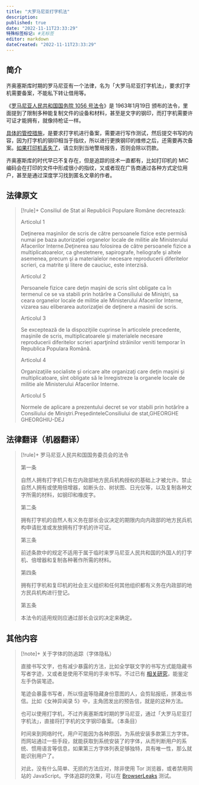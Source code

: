 ```yaml
---
title: "大罗马尼亚打字机法"
description:
published: true
date: "2022-11-11T23:33:29"
特殊标签标记: #无标签
editor: markdown
dateCreated: "2022-11-11T23:33:29"
---
```


## 简介

齐奥塞斯库时期的罗马尼亚有一个法律，名为「大罗马尼亚打字机法」，要求打字机需要备案，不能私下转让借用等。

《[罗马尼亚人民共和国国务院 1056 号法令][]》是 1963年1月19日 颁布的法令，里面提到了限制多种能复制文件的设备和材料，甚至是文字的钢印，而打字机需要许可证才能拥有，就像持枪证一样。

[罗马尼亚人民共和国国务院 1056 号法令]: https://web.archive.org/web/20221110102204/https://legislatie.just.ro/Public/DetaliiDocumentAfis/21364

[具体的管控措施][]，是要求打字机进行备案，需要进行写作测试，然后提交书写的内容，因为打字机的钢印相当于指纹，所以进行更换钢印的维修之后，还需要再次备案。[如果打印机丢失了][]，请立刻到当地警局报告，否则会除以罚款。

[具体的管控措施]: https://web.archive.org/web/20210916182237/https://gazetadebistrita.ro/dusmanul-din-umbra-al-regimului-comunist-masina-de-scris/

[如果打印机丢失了]: https://web.archive.org/web/20150904043133/https://jurnalul.ro/scinteia/special/la-militie-cu-masina-de-scris-319045.html

齐奥塞斯库的时代早已不复存在，但是追踪的技术一直都有，比如打印机的 MIC 编码会在打印的文件中形成很小的指纹，又或者现在广告商通过各种方式定位用户，甚至是通过深度学习找到匿名文章的作者。

## 法律原文

> [!rule]+ Consiliul de Stat al Republicii Populare Române decretează:
>
> Articolul 1
>
> Deţinerea maşinilor de scris de către persoanele fizice este permisă numai pe baza autorizaţiei organelor locale de militie ale Ministerului Afacerilor Interne.Deţinerea sau folosirea de către persoanele fizice a multiplicatoarelor, ca ghestetnere, sapirografe, heliografe şi altele asemenea, precum şi a materialelor necesare reproducerii diferitelor scrieri, ca matrite şi litere de cauciuc, este interzisă.
>
> Articolul 2
>
> Persoanele fizice care deţin maşini de scris sînt obligate ca în termenul ce se va stabili prin hotărîre a Consiliului de Miniştri, sa ceara organelor locale de militie ale Ministerului Afacerilor Interne, vizarea sau eliberarea autorizaţiei de deţinere a masinii de scris.
>
> Articolul 3
>
> Se exceptează de la dispoziţiile cuprinse în articolele precedente, maşinile de scris, multiplicatoarele şi materialele necesare reproducerii diferitelor scrieri aparţinînd străinilor veniti temporar în Republica Populara Română.
>
> Articolul 4
>
> Organizaţiile socialiste şi oricare alte organizaţi care deţin maşini şi multiplicatoare, sînt obligate să le înregistreze la organele locale de militie ale Ministerului Afacerilor Interne.
>
> Articolul 5
>
> Normele de aplicare a prezentului decret se vor stabili prin hotărîre a Consiliului de Miniştri.PreşedinteleConsiliului de stat,GHEORGHE GHEORGHIU-DEJ

## 法律翻译（机器翻译）

> [!rule]+ 罗马尼亚人民共和国国务委员会的法令
>
> 第一条
>
> 自然人拥有打字机只有在内政部地方民兵机构授权的基础上才被允许。禁止自然人拥有或使用倍增器，如断头台、树状图、日光仪等，以及复制各种文字所需的材料，如钢印和橡皮字。
>
> 第二条
>
> 拥有打字机的自然人有义务在部长会议决定的期限内向内政部的地方民兵机构申请批准或发放拥有打字机的许可证。
>
> 第三条
>
> 前述条款中的规定不适用于属于临时来罗马尼亚人民共和国的外国人的打字机、倍增器和复制各种著作所需的材料。
>
> 第四条
>
> 拥有打字机和复印机的社会主义组织和任何其他组织都有义务在内政部的地方民兵机构进行登记。
>
> 第五条
>
> 本法令的适用规则应通过部长会议的决定来确定。

## 其他内容

> [!note]+ 关于字体的防追踪（字体隐私）
>
> 直接书写文字，也有减少暴露的方法，比如全学联文字的书写方式能隐藏书写者字迹，又或者是使用不常用的手来书写。不过已有 [相关研究](https://www.criminallaw.com.cn/article/default.asp?id=14124)，能鉴定左手伪装笔迹。
>
> 笔迹会暴露书写者，所以怪盗等隐藏身份意图的人，会剪贴报纸，拼凑出书信。比如《女神异闻录 5》中，主角团发出的预告信，就是的这种方法。
>
> 也可以使用打字机，不过齐奥塞斯库时期的罗马尼亚，通过「大罗马尼亚打字机法」，直接将打字机的文字钢印备案。（本条目）
>
> 时间来到网络时代，用户可能因为各种原因，为系统安装多款第三方字体。而网站通过一些手段，就能获取到系统安装了的字体，从而判断用户的系统、惯用语言等信息，如果第三方字体列表足够独特，具有唯一性，那么就能识别用户了。
>
> 对此，没有什么简单、无损的方法应对，除非使用 Tor 浏览器，或者禁用网站的 JavaScript。字体追踪的效果，可以在 [BrowserLeaks](https://browserleaks.com/fonts) 测试。
